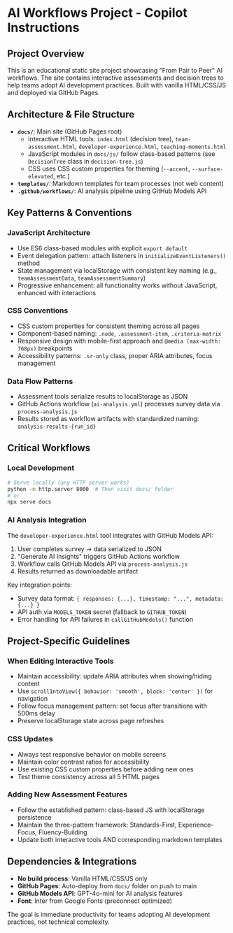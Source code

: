 # AI Workflows Project - Copilot Instructions

## Project Overview
This is an educational static site project showcasing "From Pair to Peer" AI workflows. The site contains interactive assessments and decision trees to help teams adopt AI development practices. Built with vanilla HTML/CSS/JS and deployed via GitHub Pages.

## Architecture & File Structure
- **`docs/`**: Main site (GitHub Pages root)
  - Interactive HTML tools: `index.html` (decision tree), `team-assessment.html`, `developer-experience.html`, `teaching-moments.html`
  - JavaScript modules in `docs/js/` follow class-based patterns (see `DecisionTree` class in `decision-tree.js`)
  - CSS uses CSS custom properties for theming (`--accent`, `--surface-elevated`, etc.)
- **`templates/`**: Markdown templates for team processes (not web content)
- **`.github/workflows/`**: AI analysis pipeline using GitHub Models API

## Key Patterns & Conventions

### JavaScript Architecture
- Use ES6 class-based modules with explicit `export default`
- Event delegation pattern: attach listeners in `initializeEventListeners()` method
- State management via localStorage with consistent key naming (e.g., `teamAssessmentData`, `teamAssessmentSummary`)
- Progressive enhancement: all functionality works without JavaScript, enhanced with interactions

### CSS Conventions
- CSS custom properties for consistent theming across all pages
- Component-based naming: `.node`, `.assessment-item`, `.criteria-matrix`
- Responsive design with mobile-first approach and `@media (max-width: 768px)` breakpoints
- Accessibility patterns: `.sr-only` class, proper ARIA attributes, focus management

### Data Flow Patterns
- Assessment tools serialize results to localStorage as JSON
- GitHub Actions workflow (`ai-analysis.yml`) processes survey data via `process-analysis.js` 
- Results stored as workflow artifacts with standardized naming: `analysis-results-{run_id}`

## Critical Workflows

### Local Development
```bash
# Serve locally (any HTTP server works)
python -m http.server 8000  # Then visit docs/ folder
# or
npx serve docs
```

### AI Analysis Integration
The `developer-experience.html` tool integrates with GitHub Models API:
1. User completes survey → data serialized to JSON
2. "Generate AI Insights" triggers GitHub Actions workflow
3. Workflow calls GitHub Models API via `process-analysis.js` 
4. Results returned as downloadable artifact

Key integration points:
- Survey data format: `{ responses: {...}, timestamp: "...", metadata: {...} }`
- API auth via `MODELS_TOKEN` secret (fallback to `GITHUB_TOKEN`)
- Error handling for API failures in `callGitHubModels()` function

## Project-Specific Guidelines

### When Editing Interactive Tools
- Maintain accessibility: update ARIA attributes when showing/hiding content
- Use `scrollIntoView({ behavior: 'smooth', block: 'center' })` for navigation
- Follow focus management pattern: set focus after transitions with 500ms delay
- Preserve localStorage state across page refreshes

### CSS Updates  
- Always test responsive behavior on mobile screens
- Maintain color contrast ratios for accessibility 
- Use existing CSS custom properties before adding new ones
- Test theme consistency across all 5 HTML pages

### Adding New Assessment Features
- Follow the established pattern: class-based JS with localStorage persistence
- Maintain the three-pattern framework: Standards-First, Experience-Focus, Fluency-Building
- Update both interactive tools AND corresponding markdown templates

## Dependencies & Integrations
- **No build process**: Vanilla HTML/CSS/JS only
- **GitHub Pages**: Auto-deploy from `docs/` folder on push to main
- **GitHub Models API**: GPT-4o-mini for AI analysis features
- **Font**: Inter from Google Fonts (preconnect optimized)

The goal is immediate productivity for teams adopting AI development practices, not technical complexity.